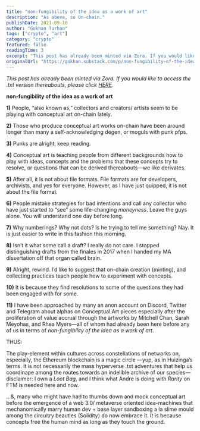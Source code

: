 ```yaml
---
title: "non-fungibility of the idea as a work of art"
description: "As above, so On-chain."
publishDate: 2021-09-10
author: "Gokhan Turhan"
tags: ["crypto", "art"]
category: "crypto"
featured: false
readingTime: 3
excerpt: "This post has already been minted via Zora. If you would like to access the .txt version thereabouts, please click HERE non-fungibility of the idea as a work of art 1..."
originalUrl: "https://gokhan.substack.com/p/non-fungibility-of-the-idea-as-a-work-of-art"
---
```


*This post has already been minted via Zora. If you would like to access the .txt version thereabouts, please click [HERE](https://zora.co/gokhan/4804).*

**non-fungibility of the idea as a work of art**

**1)** People, “also known as,” collectors and creators/ artists seem to be playing with conceptual art on-chain lately.

**2)** Those who produce conceptual art works on-chain have been around longer than many a self-acknowledging degen, or moguls with punk pfps.

**3)** Punks are alright, keep reading.

**4)** Conceptual art is teaching people from different backgrounds how to play with ideas, concepts and the problems that these concepts try to resolve, or questions that can be derived thereabouts—we like derivates.

**5)** After all, it is not about file formats. File formats are for developers, archivists, and yes for everyone. However, as I have just quipped, it is not about the file format.

**6)** People mistake strategies for bad intentions and call any collector who have just started to “see” some life-changing *moneyness*. Leave the guys alone. You will understand one day before long.

**7)** Why numberings? Why not dots? Is he trying to tell me something? Nay. It is just easier to write in this fashion this morning.

**8)** Isn’t it what some call a draft? I really do not care. I stopped distinguishing drafts from the finales in 2017 when I handed my MA dissertation off that organ called brain.

**9)** Alright, rewind. I’d like to suggest that on-chain creation (minting), and collecting practices teach people how to experiment with concepts.

**10)** It is because they find resolutions to some of the questions they had been engaged with for some.

**11)** I have been approached by many an anon account on Discord, Twitter and Telegram about alphas on Conceptual Art pieces especially after the proliferation of value accrual through the artworks by Mitchell Chan, Sarah Meyohas, and Rhea Myers—all of whom had already been here before any of us in terms of *non-fungibility of the idea as a work of art*.

THUS:

 The play-element within cultures across constellations of networks on, especially, the Ethereum blockchain is a magic circle —yup, as in Huizinga’s terms. It is not necessarily the mass hyperverse .txt adventures that help us coordinape among the routes towards an indelible archive of our species—disclaimer: I own a *Loot Bag*, and I think what Andre is doing with *Rarity* on FTM is needed here and now.

…&, many who might have had to thumbs down and mock conceptual art before the emergence of a web 3.0/ metaverse oriented idea-machines that mechanomically marry human dev + base layer sandboxing a la slime mould among the circuitry beauties (Solidity) do now embrace it. It is because concepts free the human mind as long as they touch the ground.